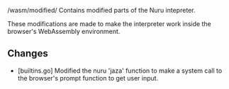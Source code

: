 /wasm/modified/ Contains modified parts of the Nuru intepreter.

These modifications are made to make the interpreter work inside the browser's WebAssembly environment. 

## Changes
- [builtins.go] Modified the nuru 'jaza' function to make a system call to the browser's prompt function to get user input.